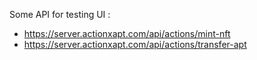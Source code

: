 Some API for testing UI : 
- https://server.actionxapt.com/api/actions/mint-nft
- https://server.actionxapt.com/api/actions/transfer-apt
